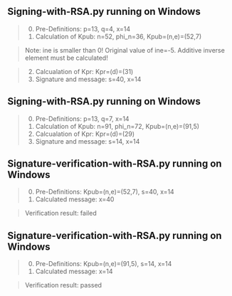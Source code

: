 Signing-with-RSA.py running on Windows
--------------------------------------
> 0. Pre-Definitions:       p=13, q=4, x=14
> 1. Calculation of Kpub:   n=52, phi_n=36, Kpub=(n,e)=(52,7)

> Note: ine is smaller than 0! Original value of ine=-5. Additive inverse element must be calculated!

> 2. Calcualation of Kpr:   Kpr=(d)=(31)
> 3. Signature and message: s=40, x=14


Signing-with-RSA.py running on Windows
--------------------------------------
> 0. Pre-Definitions:       p=13, q=7, x=14
> 1. Calculation of Kpub:   n=91, phi_n=72, Kpub=(n,e)=(91,5)
> 2. Calcualation of Kpr:   Kpr=(d)=(29)
> 3. Signature and message: s=14, x=14


Signature-verification-with-RSA.py running on Windows
--------------------------------------
> 0. Pre-Definitions:       Kpub=(n,e)=(52,7), s=40, x=14
> 1. Calculated message:    x=40

> Verification result: failed


Signature-verification-with-RSA.py running on Windows
--------------------------------------
> 0. Pre-Definitions:       Kpub=(n,e)=(91,5), s=14, x=14
> 1. Calculated message:    x=14

> Verification result: passed